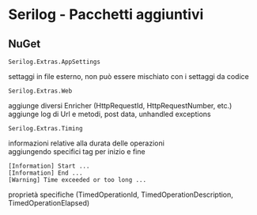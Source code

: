 # Serilog - Pacchetti aggiuntivi

## NuGet
`Serilog.Extras.AppSettings`

settaggi in file esterno, non può essere mischiato con i settaggi da codice

`Serilog.Extras.Web`

aggiunge diversi Enricher (HttpRequestId, HttpRequestNumber, etc.)
aggiunge log di Url e metodi, post data, unhandled exceptions

`Serilog.Extras.Timing`

informazioni relative alla durata delle operazioni\
aggiungendo specifici tag per inizio e fine
```console
[Information] Start ...
[Information] End ...
[Warning] Time exceeded or too long ...
```
proprietà specifiche (TimedOperationId, TimedOperationDescription, TimedOperationElapsed)

